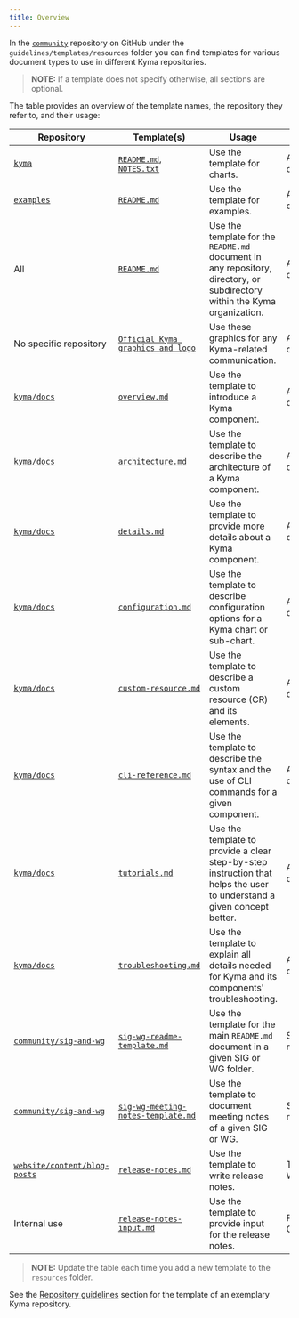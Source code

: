 ```yaml
---
title: Overview
---
```


In the [`community`](https://github.com/kyma-project/community/tree/master/guidelines/templates/resources) repository on GitHub under the `guidelines/templates/resources` folder you can find templates for various document types to use in different Kyma repositories.

>**NOTE:** If a template does not specify otherwise, all sections are optional.

The table provides an overview of the template names, the repository they refer to, and their usage:

| Repository | Template(s) | Usage | Author |
|---|---|---|---|
| [`kyma`](https://github.com/kyma-project/kyma)| [`README.md`](./resources/chart_README.md), [`NOTES.txt`](./resources/NOTES.txt) | Use the template for charts. | All contributors |
| [`examples`](https://github.com/kyma-project/examples) | [`README.md`](./resources/example_README.md) | Use the template for examples. | All contributors |
| All | [`README.md`](../../guidelines/internal-guidelines/repository-template/template/README.md) | Use the template for the `README.md` document in any repository, directory, or subdirectory within the Kyma organization. | All contributors |
| No specific repository | [`Official Kyma graphics and logo`](./resources/assets) | Use these graphics for any Kyma-related communication. | All contributors |
| [`kyma/docs`](https://github.com/kyma-project/kyma/tree/master/docs) | [`overview.md`](./resources/overview.md) | Use the template to introduce a Kyma component. | All contributors |
| [`kyma/docs`](https://github.com/kyma-project/kyma/tree/master/docs) | [`architecture.md`](./resources/architecture.md) | Use the template to describe the architecture of a Kyma component. | All contributors |
| [`kyma/docs`](https://github.com/kyma-project/kyma/tree/master/docs) | [`details.md`](./resources/details.md) | Use the template to provide more details about a Kyma component. | All contributors |
| [`kyma/docs`](https://github.com/kyma-project/kyma/tree/master/docs) | [`configuration.md`](./resources/configuration.md) | Use the template to describe configuration options for a Kyma chart or sub-chart. | All contributors |
| [`kyma/docs`](https://github.com/kyma-project/kyma/tree/master/docs) | [`custom-resource.md`](./resources/custom-resource.md) | Use the template to describe a custom resource (CR) and its elements. | All contributors |
| [`kyma/docs`](https://github.com/kyma-project/kyma/tree/master/docs) | [`cli-reference.md`](./resources/cli-reference.md) | Use the template to describe the syntax and the use of CLI commands for a given component. | All contributors |
| [`kyma/docs`](https://github.com/kyma-project/kyma/tree/master/docs) | [`tutorials.md`](./resources/tutorials.md) | Use the template to provide a clear step-by-step instruction that helps the user to understand a given concept better. | All contributors |
| [`kyma/docs`](https://github.com/kyma-project/kyma/tree/master/docs) | [`troubleshooting.md`](./resources/troubleshooting.md) | Use the template to explain all details needed for Kyma and its components' troubleshooting. | All contributors |
| [`community/sig-and-wg`](https://github.com/kyma-project/community/tree/master/sig-and-wg) | [`sig-wg-readme-template.md`](./resources/sig-wg-readme-template.md) | Use the template for the main `README.md` document in a given SIG or WG folder. | SIG and WG members |
| [`community/sig-and-wg`](https://github.com/kyma-project/community/tree/master/sig-and-wg) | [`sig-wg-meeting-notes-template.md`](./resources/sig-wg-meeting-notes-template.md) | Use the template to document meeting notes of a given SIG or WG. | SIG and WG members |
| [`website/content/blog-posts`](https://github.com/kyma-project/website/tree/master/content/blog-posts) | [`release-notes.md`](./resources/release-notes.md) | Use the template to write release notes. | Technical Writers |
| Internal use | [`release-notes-input.md`](./resources/release-notes-input.md) | Use the template to provide input for the release notes. | Product Owners |


>**NOTE:** Update the table each time you add a new template to the `resources` folder.

See the [Repository guidelines](../repository-guidelines/) section for the template of an exemplary Kyma repository.
